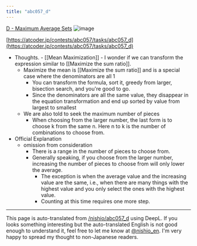 ```yaml
---
title: "abc057_d"
---
```


[D - Maximum Average Sets](https://atcoder.jp/contests/abc057/tasks/abc057_d)
![image](https://gyazo.com/9ee13215fbf4593c34a2ae8317907ae2/thumb/1000)

[https://atcoder.jp/contests/abc057/tasks/abc057_d](https://atcoder.jp/contests/abc057/tasks/abc057_d)

- Thoughts.
        - [[Mean Maximization]]
        - I wonder if we can transform the expression similar to [[Maximize the sum ratio]].
    - Maximize the mean is [[Maximize the sum ratio]] and is a special case where the denominators are all 1
        - You can transform the formula, sort it, greedy from larger, bisection search, and you're good to go.
        - Since the denominators are all the same value, they disappear in the equation transformation and end up sorted by value from largest to smallest
    - We are also told to seek the maximum number of pieces
        - When choosing from the larger number, the last form is to choose k from the same n. Here n to k is the number of combinations to choose from.
- Official Explanation
    - omission from consideration
        - There is a range in the number of pieces to choose from.
        - Generally speaking, if you choose from the larger number, increasing the number of pieces to choose from will only lower the average.
            - The exception is when the average value and the increasing value are the same, i.e., when there are many things with the highest value and you only select the ones with the highest value.
            - Counting at this time requires one more step.

---
This page is auto-translated from [/nishio/abc057_d](https://scrapbox.io/nishio/abc057_d) using DeepL. If you looks something interesting but the auto-translated English is not good enough to understand it, feel free to let me know at [@nishio_en](https://twitter.com/nishio_en). I'm very happy to spread my thought to non-Japanese readers.